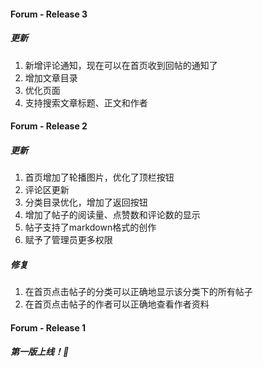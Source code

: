 #### Forum - Release 3

##### 更新

1. 新增评论通知，现在可以在首页收到回帖的通知了
2. 增加文章目录
3. 优化页面
4. 支持搜索文章标题、正文和作者




#### Forum - Release 2

##### 更新

1. 首页增加了轮播图片，优化了顶栏按钮
2. 评论区更新
3. 分类目录优化，增加了返回按钮
4. 增加了帖子的阅读量、点赞数和评论数的显示
5. 帖子支持了markdown格式的创作
6. 赋予了管理员更多权限

##### 修复

1. 在首页点击帖子的分类可以正确地显示该分类下的所有帖子
2. 在首页点击帖子的作者可以正确地查看作者资料



#### Forum - Release 1

##### 第一版上线！🎉